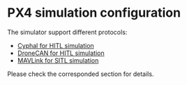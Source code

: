 # PX4 simulation configuration

The simulator support different protocols:
- [Cyphal for HITL simulation](cyphal.md)
- [DroneCAN for HITL simulation](cyphal.md)
- [MAVLink for SITL simulation](mavlink.md)

Please check the corresponded section for details.
